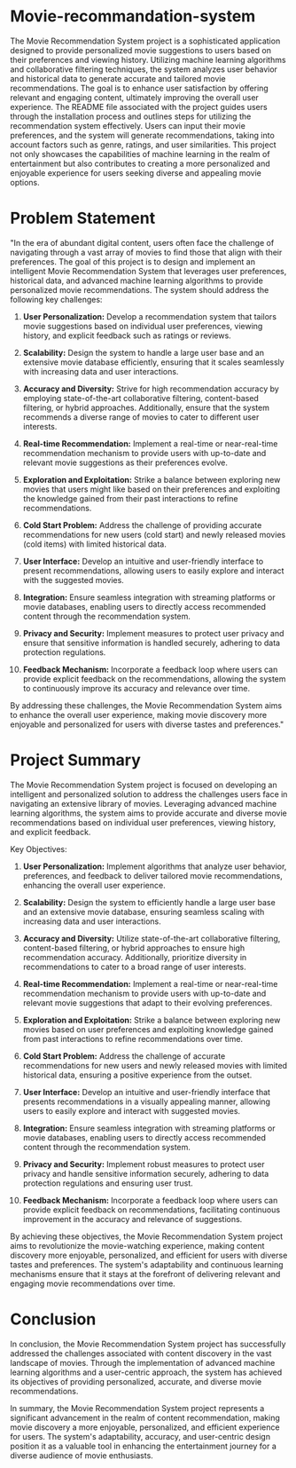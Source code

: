# Movie-recommandation-system

The Movie Recommendation System project is a sophisticated application designed to provide personalized movie suggestions to users based on their preferences and viewing history. Utilizing machine learning algorithms and collaborative filtering techniques, the system analyzes user behavior and historical data to generate accurate and tailored movie recommendations. The goal is to enhance user satisfaction by offering relevant and engaging content, ultimately improving the overall user experience. The README file associated with the project guides users through the installation process and outlines steps for utilizing the recommendation system effectively. Users can input their movie preferences, and the system will generate recommendations, taking into account factors such as genre, ratings, and user similarities. This project not only showcases the capabilities of machine learning in the realm of entertainment but also contributes to creating a more personalized and enjoyable experience for users seeking diverse and appealing movie options.

 # Problem Statement

"In the era of abundant digital content, users often face the challenge of navigating through a vast array of movies to find those that align with their preferences. The goal of this project is to design and implement an intelligent Movie Recommendation System that leverages user preferences, historical data, and advanced machine learning algorithms to provide personalized movie recommendations. The system should address the following key challenges:

1. **User Personalization:** Develop a recommendation system that tailors movie suggestions based on individual user preferences, viewing history, and explicit feedback such as ratings or reviews.

2. **Scalability:** Design the system to handle a large user base and an extensive movie database efficiently, ensuring that it scales seamlessly with increasing data and user interactions.

3. **Accuracy and Diversity:** Strive for high recommendation accuracy by employing state-of-the-art collaborative filtering, content-based filtering, or hybrid approaches. Additionally, ensure that the system recommends a diverse range of movies to cater to different user interests.

4. **Real-time Recommendation:** Implement a real-time or near-real-time recommendation mechanism to provide users with up-to-date and relevant movie suggestions as their preferences evolve.

5. **Exploration and Exploitation:** Strike a balance between exploring new movies that users might like based on their preferences and exploiting the knowledge gained from their past interactions to refine recommendations.

6. **Cold Start Problem:** Address the challenge of providing accurate recommendations for new users (cold start) and newly released movies (cold items) with limited historical data.

7. **User Interface:** Develop an intuitive and user-friendly interface to present recommendations, allowing users to easily explore and interact with the suggested movies.

8. **Integration:** Ensure seamless integration with streaming platforms or movie databases, enabling users to directly access recommended content through the recommendation system.

9. **Privacy and Security:** Implement measures to protect user privacy and ensure that sensitive information is handled securely, adhering to data protection regulations.

10. **Feedback Mechanism:** Incorporate a feedback loop where users can provide explicit feedback on the recommendations, allowing the system to continuously improve its accuracy and relevance over time.

By addressing these challenges, the Movie Recommendation System aims to enhance the overall user experience, making movie discovery more enjoyable and personalized for users with diverse tastes and preferences."

# Project Summary 

The Movie Recommendation System project is focused on developing an intelligent and personalized solution to address the challenges users face in navigating an extensive library of movies. Leveraging advanced machine learning algorithms, the system aims to provide accurate and diverse movie recommendations based on individual user preferences, viewing history, and explicit feedback.

Key Objectives:

1. **User Personalization:** Implement algorithms that analyze user behavior, preferences, and feedback to deliver tailored movie recommendations, enhancing the overall user experience.

2. **Scalability:** Design the system to efficiently handle a large user base and an extensive movie database, ensuring seamless scaling with increasing data and user interactions.

3. **Accuracy and Diversity:** Utilize state-of-the-art collaborative filtering, content-based filtering, or hybrid approaches to ensure high recommendation accuracy. Additionally, prioritize diversity in recommendations to cater to a broad range of user interests.

4. **Real-time Recommendation:** Implement a real-time or near-real-time recommendation mechanism to provide users with up-to-date and relevant movie suggestions that adapt to their evolving preferences.

5. **Exploration and Exploitation:** Strike a balance between exploring new movies based on user preferences and exploiting knowledge gained from past interactions to refine recommendations over time.

6. **Cold Start Problem:** Address the challenge of accurate recommendations for new users and newly released movies with limited historical data, ensuring a positive experience from the outset.

7. **User Interface:** Develop an intuitive and user-friendly interface that presents recommendations in a visually appealing manner, allowing users to easily explore and interact with suggested movies.

8. **Integration:** Ensure seamless integration with streaming platforms or movie databases, enabling users to directly access recommended content through the recommendation system.

9. **Privacy and Security:** Implement robust measures to protect user privacy and handle sensitive information securely, adhering to data protection regulations and ensuring user trust.

10. **Feedback Mechanism:** Incorporate a feedback loop where users can provide explicit feedback on recommendations, facilitating continuous improvement in the accuracy and relevance of suggestions.

By achieving these objectives, the Movie Recommendation System project aims to revolutionize the movie-watching experience, making content discovery more enjoyable, personalized, and efficient for users with diverse tastes and preferences. The system's adaptability and continuous learning mechanisms ensure that it stays at the forefront of delivering relevant and engaging movie recommendations over time.

# Conclusion 

In conclusion, the Movie Recommendation System project has successfully addressed the challenges associated with content discovery in the vast landscape of movies. Through the implementation of advanced machine learning algorithms and a user-centric approach, the system has achieved its objectives of providing personalized, accurate, and diverse movie recommendations.

In summary, the Movie Recommendation System project represents a significant advancement in the realm of content recommendation, making movie discovery a more enjoyable, personalized, and efficient experience for users. The system's adaptability, accuracy, and user-centric design position it as a valuable tool in enhancing the entertainment journey for a diverse audience of movie enthusiasts.
